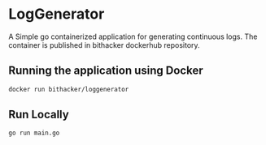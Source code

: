 # LogGenerator
A Simple go containerized application for generating continuous logs. The container is published in bithacker dockerhub repository. 

## Running the application using Docker
```sh
docker run bithacker/loggenerator
```

## Run Locally
```sh
go run main.go
```